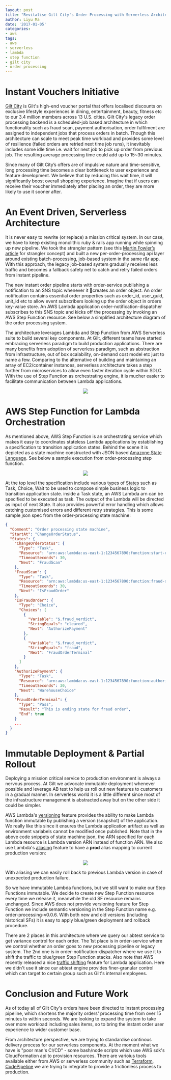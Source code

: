 ```yaml
---
layout: post
title: "Revitalise Gilt City's Order Processing with Serverless Architecture"
author: Liyu Ma
date: '2017-01-05'
categories: 
- aws
tags:
- aws
- serverless
- lambda
- step function
- gilt city
- order processing
---
```


# Instant Vouchers Initiative

[Gilt City](https://www.gilt.com/city/) is Gilt's high-end voucher portal that offers localised discounts on exclusive lifestyle experiences in dining, entertainment, beauty, fitness etc to our 3.4 million members across 13 U.S. cities. Gilt City's legacy order processing backend is a scheduled-job based architecture in which functionality such as fraud scan, payment authorisation, order fulfilment are assigned to independent jobs that process orders in batch. Though this architecture can scale to meet peak time workload and provides some level of resilience (failed orders are retried next time job runs), it inevitably includes some idle time i.e. wait for next job to pick up order from previous job. The resulting average processing time could add up to 15~30 minutes. 

Since many of Gilt City’s offers are of impulsive nature and time-sensitive, long processing time becomes a clear bottleneck to user experience and feature development. We believe that by reducing this wait time, it will significantly boost overall shopping experience. Imagine that if users can receive their voucher immediately after placing an order, they are more likely to use it sooner after.
  

# An Event Driven, Serverless Architecture

It is never easy to rewrite (or replace) a mission critical system. In our case, we have to keep existing monolithic ruby & rails app running while spinning up new pipeline. We took the strangler pattern (see this [Martin Fowler’s article](https://martinfowler.com/bliki/StranglerApplication.html) for strangler concept) and built a new per-order-processing api layer around existing batch-processing, job-based system in the same r&r app. With this approach, the legacy job-based system gradually receives less traffic and becomes a fallback safety net to catch and retry failed orders from instant pipeline.

The new instant order pipeline starts with order-service publishing a notification to an SNS topic whenever it creates an order object. An order notification contains essential order properties such as order_id, user_guid, unit_id etc to allow event subscribers looking up the order object in orders key-value store. An AWS Lambda application order-notification-dispatcher subscribes to this SNS topic and kicks off the processing by invoking an AWS Step Function resource. See below a simplified architecture diagram of the order processing system.

The architecture leverages Lambda and Step Function from AWS Serverless suite to build several key components. At Gilt, different teams have started embracing serverless paradigm to build production applications. There are many benefits from adoption of serverless paradigm, such as abstraction from infrastructure, out of box scalability, on-demand cost model etc just to name a few. Comparing to the alternative of building and maintaining an array of EC2/container instances, serverless architecture takes a step further from microservices to allow even faster iteration cycle within SDLC. With the use of Step Function as orchestrating engine, it is mucher easier to facilitate communication between Lambda applications. 

<p align="center">
<img src="https://imgur.com/a/iQSZJ"/>
</p>


# AWS Step Function for Lambda Orchestration

As mentioned above, AWS Step Function is an orchestrating service which makes it easy to coordinates stateless Lambda applications by establishing a specification to transition application states. Behind the scene it is depicted as a state machine constructed with JSON based [Amazone State Language](https://docs.aws.amazon.com/step-functions/latest/dg/concepts-amazon-states-language.html). See below a sample execution from order-processing step function.

<p align="center">
<img src="https://imgur.com/a/JsZqN"/>
</p>

At the top level the specification include various types of [States](https://docs.aws.amazon.com/step-functions/latest/dg/amazon-states-language-states.html) such as Task, Choice, Wait to be used to compose simple business logic to transition application state. inside a Task state, an AWS Lambda arn can be specified to be executed as task. The output of the Lambda will be directed as input of next State. It also provides powerful error handling which allows catching customised errors and different retry strategies. This is some sample json spec from the order-processing state machine:

```json
{
  "Comment": "Order processing state machine",
  "StartAt": "ChangeOrderStatus",
  "States": {
    "ChangeOrderStatus": {
      "Type": "Task",
      "Resource": "arn:aws:lambda:us-east-1:1234567890:function:start-order-processing:2",
      "TimeoutSeconds": 30,
      "Next": "FraudScan"
    },
    "FraudScan": {
      "Type": "Task",
      "Resource": "arn:aws:lambda:us-east-1:1234567890:function:fraud-scan:2",
      "TimeoutSeconds": 30,      
      "Next": "IsFraudOrder"
    },
    "IsFraudOrder": {
      "Type": "Choice",
      "Choices": [
        {
          "Variable": "$.fraud_verdict",
          "StringEquals": "cleared",
          "Next": "AuthorizePayment"
        },
        {
          "Variable": "$.fraud_verdict",
          "StringEquals": "fraud",
          "Next": "FraudOrderTerminal"
        }        
      ]      
    },    
    "AuthorizePayment": {
      "Type": "Task",
      "Resource": "arn:aws:lambda:us-east-1:1234567890:function:authorize-payments:2",
      "TimeoutSeconds": 30,      
      "Next": "WarehouseChoice"
    },
    "FraudOrderTerminal": {
      "Type": "Pass",      
      "Result": "This is ending state for fraud order",
      "End": true
    }
    ...
  }
}
```

# Immutable Deployment & Partial Rollout

Deploying a mission critical service to production environment is always a nervous process. At Gilt we advocate immutable deployment whenever possible and leverage AB test to help us roll out new features to customers in a gradual manner. In serverless world it is a little different since most of the infrastructure management is abstracted away but on the other side it could be simpler. 

AWS Lambda's [versioning](https://docs.aws.amazon.com/lambda/latest/dg/versioning-aliases.html) feature provides the ability to make Lambda function immutable by publishing a version (snapshot) of the application. We really like this since it ensures the Lambda application artifact as well as environment variabels cannot be modified once published. Note that in the above code snippets of state machine json, the ARN specified for each Lambda resource is Lambda version ARN instead of function ARN. We also use Lambda's [aliasing](https://docs.aws.amazon.com/lambda/latest/dg/aliases-intro.html) feature to have a **prod** alias mapping to current production version:

<p align="center">
  <img src="https://imgur.com/a/GGFrI"/>
</p>

With aliasing we can easily roll back to previous Lambda version in case of unexpected production failure.

So we have immutable Lambda functions, but we still want to make our Step Functions immutable. We decide to create new Step Function resource every time we release it, meanwhile the old SF resource remains unchanged. Since AWS does not provide versioning feature for Step Function we include semantic versioning in the Step Function name e.g. order-processing-v0.0.6. With both new and old versions (including historical SFs) it is easy to apply blue/green deployment and rollback procedure. 

There are 2 places in this architecture where we query our abtest service to get variance control for each order. The 1st place is in order-service where we control whether an order goes to new processing pipeline or legacy system. The 2nd one is in order-notification-dispatcher where we use it to shift the traffic to blue/green Step Function stacks. Also note that AWS recently released a nice [traffic shifting](https://docs.aws.amazon.com/lambda/latest/dg/lambda-traffic-shifting-using-aliases.html) feature for Lambda application. Here we didn't use it since our abtest engine provides finer-granular control which can target to certain group such as Gilt's internal employees. 


# Conclusion and Future Work

As of today all of Gilt City's orders have been directed to instant processing pipeline, which shortens the majority orders' processing time from over 15 minutes to within seconds. We are looking to expand the system to take over more workload including sales items, so to bring the instant order user experience to wider customer base.

From architecture perspective, we are trying to standardise continous delivery process for our serverless components. At the moment what we have is "poor man's CI/CD" - some bash/node scripts which use AWS sdk's CloudFormation api to provision resources. There are varioius tools available either from AWS or serverless community such as [Terraform](https://www.terraform.io/), [CodePipeline](https://aws.amazon.com/documentation/codepipeline/) we are trying to integrate to provide a frictionless process to production.